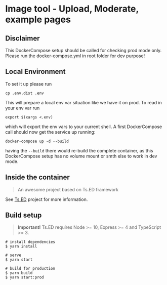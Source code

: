 # Image tool - Upload, Moderate, example pages

## Disclaimer

This DockerCompose setup should be called for checking prod mode only. Please run the docker-compose.yml in
root folder for dev purpose!

## Local Environment

To set it up please run

```shell
cp .env.dist .env
```
This will prepare a local env var situation like we have it on prod. To read in your env var run

```shell
export $(xargs <.env)
```

which will export the env vars to your current shell. A first DockerCompose call should now get the service
up running:

```shell
docker-compose up -d --build
```

having the `--build` there would re-build the complete container, as this DockerCompose setup has no volume mount
or smth else to work in dev mode.

## Inside the container

> An awesome project based on Ts.ED framework

See [Ts.ED](https://tsed.io) project for more information.

## Build setup

> **Important!** Ts.ED requires Node >= 10, Express >= 4 and TypeScript >= 3.

```batch
# install dependencies
$ yarn install

# serve
$ yarn start

# build for production
$ yarn build
$ yarn start:prod
```
